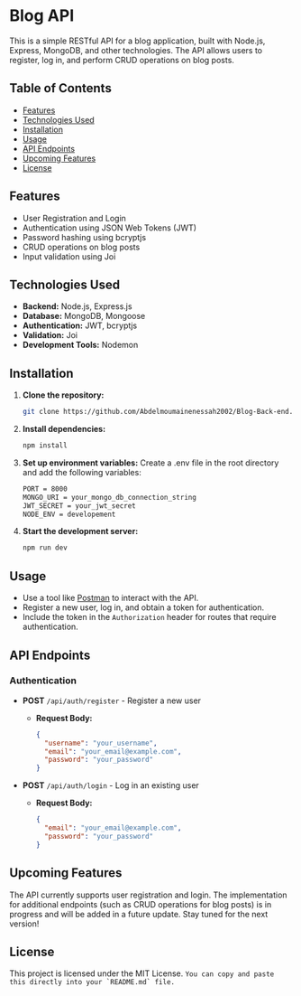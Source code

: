 # Blog API

This is a simple RESTful API for a blog application, built with Node.js, Express, MongoDB, and other technologies. The API allows users to register, log in, and perform CRUD operations on blog posts.

## Table of Contents

- [Features](#features)
- [Technologies Used](#technologies-used)
- [Installation](#installation)
- [Usage](#usage)
- [API Endpoints](#api-endpoints)
- [Upcoming Features](#upcoming-features)
- [License](#license)

## Features

- User Registration and Login
- Authentication using JSON Web Tokens (JWT)
- Password hashing using bcryptjs
- CRUD operations on blog posts
- Input validation using Joi

## Technologies Used

- **Backend:** Node.js, Express.js
- **Database:** MongoDB, Mongoose
- **Authentication:** JWT, bcryptjs
- **Validation:** Joi
- **Development Tools:** Nodemon

## Installation

1. **Clone the repository:**
   ```bash
   git clone https://github.com/Abdelmoumainenessah2002/Blog-Back-end.git
   ```
2. **Install dependencies:**
   ```bash
   npm install
   ```
3. **Set up environment variables:**
   Create a .env file in the root directory and add the following variables:
   ```bash
   PORT = 8000
   MONGO_URI = your_mongo_db_connection_string
   JWT_SECRET = your_jwt_secret
   NODE_ENV = developement
   ```
4. **Start the development server:**

    ```bash
    npm run dev
    ```


## Usage

- Use a tool like [Postman](https://www.postman.com/) to interact with the API.
- Register a new user, log in, and obtain a token for authentication.
- Include the token in the `Authorization` header for routes that require authentication.

## API Endpoints

### Authentication
- **POST** `/api/auth/register` - Register a new user
  - **Request Body:**
    ```json
    {
      "username": "your_username",
      "email": "your_email@example.com",
      "password": "your_password"
    }
    ```

- **POST** `/api/auth/login` - Log in an existing user
  - **Request Body:**
    ```json
    {
      "email": "your_email@example.com",
      "password": "your_password"
    }
    ```

## Upcoming Features

The API currently supports user registration and login. The implementation for additional endpoints (such as CRUD operations for blog posts) is in progress and will be added in a future update. Stay tuned for the next version!

## License

This project is licensed under the MIT License.
    ```
    You can copy and paste this directly into your `README.md` file.
    ```
